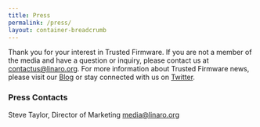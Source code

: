 ```yaml
---
title: Press
permalink: /press/
layout: container-breadcrumb
---
```


Thank you for your interest in Trusted Firmware. If you are not a member of the media and have a question or inquiry, please contact us at [contactus@linaro.org](mailto:contactus@linaro.org). For more information about Trusted Firmware news, please visit our [Blog](https://www.trustedfirmware.org/blog/) or stay connected with us on [Twitter](https://twitter.com/Linaroorg).

### Press Contacts

Steve Taylor, Director of Marketing [media@linaro.org](mailto:steve.taylor@linaro.org)

